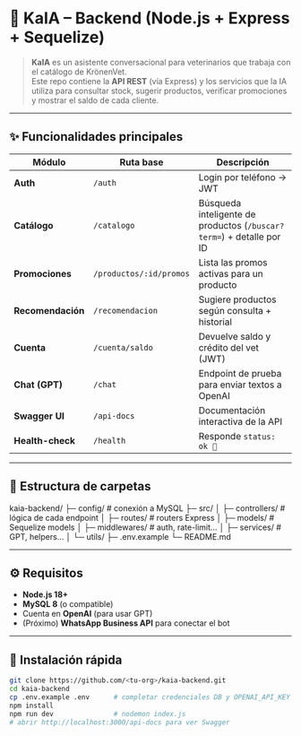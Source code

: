 # 🐾 KaIA – Backend (Node.js + Express + Sequelize)

> **KaIA** es un asistente conversacional para veterinarios que trabaja con el catálogo de KrönenVet.  
> Este repo contiene la **API REST** (vía Express) y los servicios que la IA utiliza para consultar stock, sugerir productos, verificar promociones y mostrar el saldo de cada cliente.

---

## ✨ Funcionalidades principales

| Módulo | Ruta base | Descripción |
|--------|-----------|-------------|
| **Auth** | `/auth` | Login por teléfono → JWT |
| **Catálogo** | `/catalogo` | Búsqueda inteligente de productos (`/buscar?term=`) + detalle por ID |
| **Promociones** | `/productos/:id/promos` | Lista las promos activas para un producto |
| **Recomendación** | `/recomendacion` | Sugiere productos según consulta + historial |
| **Cuenta** | `/cuenta/saldo` | Devuelve saldo y crédito del vet (JWT) |
| **Chat (GPT)** | `/chat` | Endpoint de prueba para enviar textos a OpenAI |
| **Swagger UI** | `/api-docs` | Documentación interactiva de la API |
| **Health-check** | `/health` | Responde `status: ok 🔋` |

---

## 📂 Estructura de carpetas

kaia-backend/
├─ config/ # conexión a MySQL
├─ src/
│ ├─ controllers/ # lógica de cada endpoint
│ ├─ routes/ # routers Express
│ ├─ models/ # Sequelize models
│ ├─ middlewares/ # auth, rate-limit…
│ ├─ services/ # GPT, helpers…
│ └─ utils/
├─ .env.example
└─ README.md

---

## ⚙️ Requisitos

* **Node.js 18+**
* **MySQL 8** (o compatible)
* Cuenta en **OpenAI** (para usar GPT)
* (Próximo) **WhatsApp Business API** para conectar el bot

---

## 🚀 Instalación rápida

```bash
git clone https://github.com/<tu-org>/kaia-backend.git
cd kaia-backend
cp .env.example .env      # completar credenciales DB y OPENAI_API_KEY
npm install
npm run dev               # nodemon index.js
# abrir http://localhost:3000/api-docs para ver Swagger

